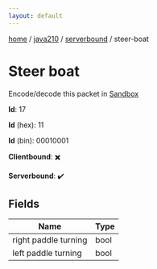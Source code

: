 ```yaml
---
layout: default
---
```


[home](/)  /  [java210](/protocol/java210)  /  [serverbound](/protocol/java210/serverbound)  /  steer-boat

# Steer boat

Encode/decode this packet in [Sandbox](../../../sandbox/java210#serverbound.steer_boat)

**Id**: 17

**Id** (hex): 11

**Id** (bin): 00010001

**Clientbound**: ✖️

**Serverbound**: ✔️

## Fields

Name | Type
---|---
right paddle turning | bool
left paddle turning | bool
